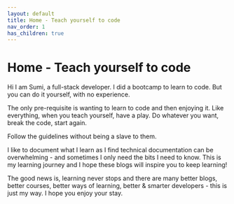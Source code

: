 ```yaml
---
layout: default
title: Home - Teach yourself to code
nav_order: 1
has_children: true
---
```


# Home - Teach yourself to code

Hi I am Sumi, a full-stack developer. I did a bootcamp to learn to code. But you can do it yourself, with no experience.

The only pre-requisite is wanting to learn to code and then enjoying it. Like everything, when you teach yourself, have a play. Do whatever you want, break the code, start again.

Follow the guidelines without being a slave to them.

I like to document what I learn as I find technical documentation can be overwhelming - and sometimes I only need the bits I need to know. This is my learning journey and I hope these blogs will inspire you to keep learning!

The good news is, learning never stops and there are many better blogs, better courses, better ways of learning, better & smarter developers - this is just my way. I hope you enjoy your stay.
